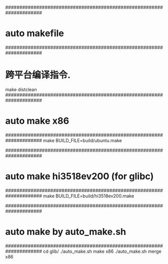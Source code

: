#####################################################################
# auto makefile
#####################################################################


# 跨平台编译指令.
make distclean   
#####################################################################
# auto make x86
#####################################################################
make BUILD_FILE=build/ubuntu.make

#####################################################################
# auto make hi3518ev200 (for glibc)
#####################################################################
make BUILD_FILE=build/hi3518ev200.make

#####################################################################
# auto make by auto_make.sh
#####################################################################
cd glib/
./auto_make.sh make x86 
./auto_make.sh merge x86 

